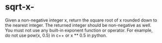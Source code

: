 # sqrt-x-
Given a non-negative integer x, return the square root of x rounded down to the nearest integer. The returned integer should be non-negative as well.  You must not use any built-in exponent function or operator.  For example, do not use pow(x, 0.5) in c++ or x ** 0.5 in python.
